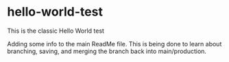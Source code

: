 # hello-world-test
This is the classic Hello World test

Adding some info to the main ReadMe file. This is being done to learn about branching, saving, and merging the branch back into main/production.
